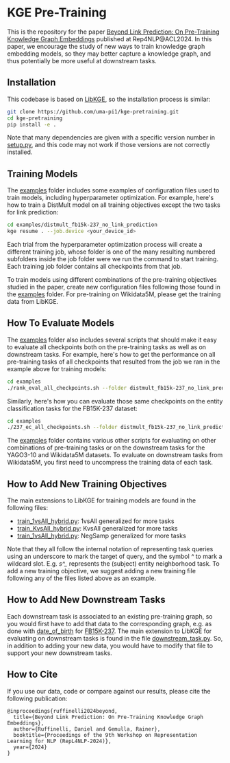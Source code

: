 # KGE Pre-Training

This is the repository for the paper 
[Beyond Link Prediction: On Pre-Training Knowledge Graph Embeddings](https://aclanthology.org/2024.repl4nlp-1.11/) published at Rep4NLP@ACL2024. 
In this paper, we encourage the study of new ways to train knowledge graph
embedding models, so they may better capture a knowledge graph, and thus
potentially be more useful at downstream tasks. 

## Installation

This codebase is based on [LibKGE](https://github.com/uma-pi1/kge), so the 
installation process is similar:

```sh
git clone https://github.com/uma-pi1/kge-pretraining.git
cd kge-pretraining
pip install -e .
```

Note that many dependencies are given with a specific version number in 
[setup.py](setup.py), and this code may not work if those versions are not
correctly installed.

## Training Models

The [examples](examples/) folder includes some examples of configuration files 
used to train models, including hyperparameter optimization. For example, here's 
how to train a DistMult model on all training objectives except the two tasks 
for link prediction:

```sh
cd examples/distmult_fb15k-237_no_link_prediction
kge resume . --job.device <your_device_id>
```

Each trial from the hyperparameter optimization process will create a different
training job, whose folder is one of the many resulting numbered subfolders
inside the job folder were we run the command to start training.
Each training job folder contains all checkpoints from that job.

To train models using different combinations of the pre-training objectives 
studied in the paper, create new configuration files following those found in 
the [examples](examples/) folder. 
For pre-training on Wikidata5M, please get the training data from LibKGE.

## How To Evaluate Models

The [examples](examples/) folder also includes several scripts that should make 
it easy to evaluate all checkpoints both on the pre-training tasks as well as on 
downstream tasks.
For example, here's how to get the performance on all pre-training tasks of all 
checkpoints that resulted from the job we ran in the example above for training 
models:

```sh
cd examples
./rank_eval_all_checkpoints.sh --folder distmult_fb15k-237_no_link_prediction --device <your_device_id>
```

Similarly, here's how you can evaluate those same checkpoints on the entity 
classification tasks for the FB15K-237 dataset:

```sh
cd examples
./237_ec_all_checkpoints.sh --folder distmult_fb15k-237_no_link_prediction --device <your_device_id>
```

The [examples](examples/) folder contains various other scripts for evaluating 
on other combinations of pre-training tasks or on the downstream tasks for the 
YAGO3-10 and Wikidata5M datasets.
To evaluate on downstream tasks from Wikidata5M, you first need to uncompress
the training data of each task.

## How to Add New Training Objectives

The main extensions to LibKGE for training models are found in the following 
files:

* [train_1vsAll_hybrid.py](kge/job/train_1vsAll_hybrid.py): 1vsAll generalized for more tasks
* [train_KvsAll_hybrid.py](kge/job/train_KvsAll_hybrid.py): KvsAll generalized for more tasks
* [train_1vsAll_hybrid.py](kge/job/train_negative_sampling_hybrid.py): NegSamp generalized for more tasks

Note that they all follow the internal notation of representing task queries 
using an underscore to mark the target of query, and the symbol *^* to mark 
a wildcard slot.
E.g. *s^_* represents the (subject) entity neighborhood task. 
To add a new training objective, we suggest adding a new training file 
following any of the files listed above as an example.

## How to Add New Downstream Tasks

Each downstream task is associated to an existing pre-training graph, so you
would first have to add that data to the corresponding graph, e.g. as done with
[date_of_birth](data/fb15k-237/date_of_birth/) for [FB15K-237](data/fb15k-237/).
The main extension to LibKGE for evaluating on downstream tasks is found in
the file [downstream_task.py](kge/job/downstream_task.py). 
So, in addition to adding your new data, you would have to modify that file to 
support your new downstream tasks.

## How to Cite

If you use our data, code or compare against our results, please cite the 
following publication:

```
@inproceedings{ruffinelli2024beyond,
  title={Beyond Link Prediction: On Pre-Training Knowledge Graph Embeddings},
  author={Ruffinelli, Daniel and Gemulla, Rainer},
  booktitle={Proceedings of the 9th Workshop on Representation Learning for NLP (RepL4NLP-2024)},
  year={2024}
}
